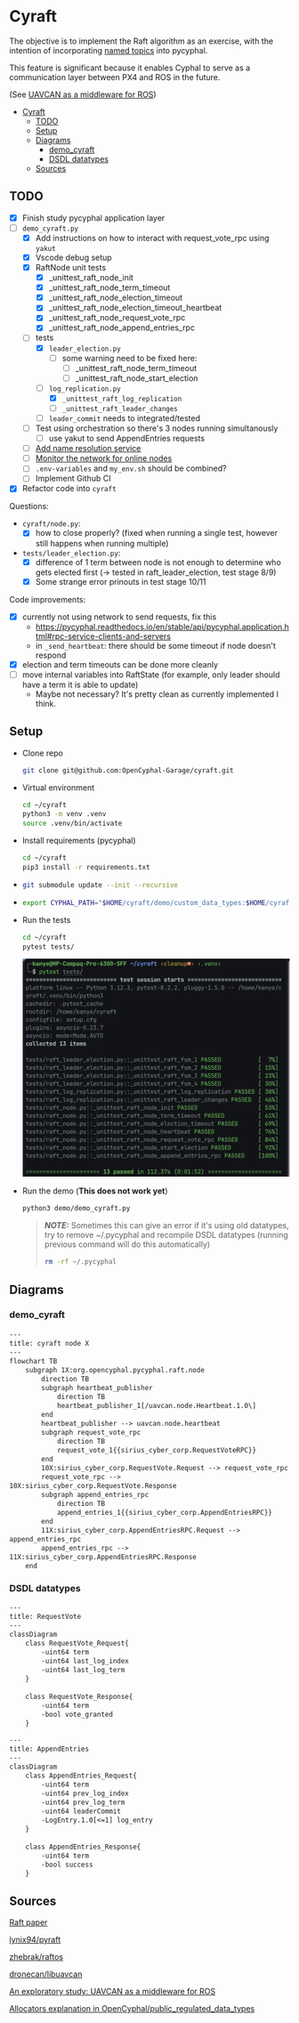 # Cyraft

The objective is to implement the Raft algorithm as an exercise, with the intention of incorporating [named topics](http://wiki.ros.org/Topics) into pycyphal.

This feature is significant because it enables Cyphal to serve as a communication layer between PX4 and ROS in the future.

(See [UAVCAN as a middleware for ROS](https://forum.opencyphal.org/t/an-exploratory-study-uavcan-as-a-middleware-for-ros/872))

- [Cyraft](#cyraft)
  - [TODO](#todo)
  - [Setup](#setup)
  - [Diagrams](#diagrams)
    - [demo\_cyraft](#demo_cyraft)
    - [DSDL datatypes](#dsdl-datatypes)
  - [Sources](#sources)


## TODO

- [x] Finish study pycyphal application layer
- [ ] `demo_cyraft.py`
    - [x] Add instructions on how to interact with request_vote_rpc using `yakut`
    - [x] Vscode debug setup
    - [x] RaftNode unit tests
      - [x] _unittest_raft_node_init
      - [x] _unittest_raft_node_term_timeout
      - [x] _unittest_raft_node_election_timeout
      - [x] _unittest_raft_node_election_timeout_heartbeat
      - [x] _unittest_raft_node_request_vote_rpc
      - [x] _unittest_raft_node_append_entries_rpc
    - [ ] tests
      - [x] `leader_election.py`
        - [ ] some warning need to be fixed here:
          - [ ] _unittest_raft_node_term_timeout
          - [ ] _unittest_raft_node_start_election
      - [ ] `log_replication.py`
        - [x] `_unittest_raft_log_replication`
        - [ ] `_unittest_raft_leader_changes`
      - [ ] `leader_commit` needs to integrated/tested
    - [ ] Test using orchestration so there's 3 nodes running simultanously
      - [ ] use yakut to send AppendEntries requests
    - [ ] [Add name resolution service](https://github.com/OpenCyphal-Garage/cyraft/issues/3)
    - [ ] [Monitor the network for online nodes](https://github.com/OpenCyphal-Garage/cyraft/issues/4)
  - [ ] `.env-variables` and `my_env.sh` should be combined?
  - [ ] Implement Github CI
-  [x] Refactor code into `cyraft`

Questions:

- `cyraft/node.py`:
  - [x] how to close properly? (fixed when running a single test, however still happens when running multiple)
- `tests/leader_election.py`:
  - [x] difference of 1 term between node is not enough to determine who gets elected first (-> tested in raft_leader_election, test stage 8/9)
  - [x] Some strange error prinouts in test stage 10/11

Code improvements:
- [x] currently not using network to send requests, fix this
  - https://pycyphal.readthedocs.io/en/stable/api/pycyphal.application.html#rpc-service-clients-and-servers
  - in `_send_heartbeat`: there should be some timeout if node doesn't respond
- [x] election and term timeouts can be done more cleanly
- [ ] move internal variables into RaftState (for example, only leader should have a term it is able to update)
  - Maybe not necessary? It's pretty clean as currently implemented I think.

## Setup

- Clone repo

    ```bash
    git clone git@github.com:OpenCyphal-Garage/cyraft.git
    ```

- Virtual environment

    ```bash
    cd ~/cyraft
    python3 -m venv .venv
    source .venv/bin/activate
    ```
 
- Install requirements (pycyphal)

    ```bash
    cd ~/cyraft
    pip3 install -r requirements.txt
    ```

-   ```bash
    git submodule update --init --recursive
    ```

-   ```bash
    export CYPHAL_PATH="$HOME/cyraft/demo/custom_data_types:$HOME/cyraft/demo/public_regulated_data_types"
    ```

- Run the tests

    ```bash
    cd ~/cyraft
    pytest tests/
    ```

    ![pytest-result](images/pytest.png)

- Run the demo (**This does not work yet**)

    ```bash
    python3 demo/demo_cyraft.py
    ```

    > **_NOTE:_**  Sometimes this can give an error if it's using old datatypes, try to remove ~/.pycyphal and recompile DSDL datatypes (running previous command will do this automatically)
    >   ```bash
    >   rm -rf ~/.pycyphal
    >   ```

## Diagrams

### demo_cyraft

```mermaid
---
title: cyraft node X
---
flowchart TB
    subgraph 1X:org.opencyphal.pycyphal.raft.node
        direction TB
        subgraph heartbeat_publisher
            direction TB
            heartbeat_publisher_1[/uavcan.node.Heartbeat.1.0\]
        end
        heartbeat_publisher --> uavcan.node.heartbeat
        subgraph request_vote_rpc
            direction TB
            request_vote_1{{sirius_cyber_corp.RequestVoteRPC}}
        end
        10X:sirius_cyber_corp.RequestVote.Request --> request_vote_rpc
        request_vote_rpc --> 10X:sirius_cyber_corp.RequestVote.Response
        subgraph append_entries_rpc
            direction TB
            append_entries_1{{sirius_cyber_corp.AppendEntriesRPC}}
        end
        11X:sirius_cyber_corp.AppendEntriesRPC.Request --> append_entries_rpc
        append_entries_rpc --> 11X:sirius_cyber_corp.AppendEntriesRPC.Response
    end
```

### DSDL datatypes

```mermaid
---
title: RequestVote
---
classDiagram
    class RequestVote_Request{
        -uint64 term
        -uint64 last_log_index
        -uint64 last_log_term
    }

    class RequestVote_Response{
        -uint64 term
        -bool vote_granted
    }
```

```mermaid
---
title: AppendEntries
---
classDiagram
    class AppendEntries_Request{
        -uint64 term
        -uint64 prev_log_index
        -uint64 prev_log_term
        -uint64 leaderCommit
        -LogEntry.1.0[<=1] log_entry
    }

    class AppendEntries_Response{
        -uint64 term
        -bool success
    }
```

## Sources

[Raft paper](https://raft.github.io/raft.pdf)

[lynix94/pyraft](https://github.com/lynix94/pyraft)

[zhebrak/raftos](https://github.com/zhebrak/raftos)

[dronecan/libuavcan](https://github.com/dronecan/libuavcan/tree/main/libuavcan/include/uavcan/protocol/dynamic_node_id_server/distributed)

[An exploratory study: UAVCAN as a middleware for ROS](https://forum.opencyphal.org/t/an-exploratory-study-uavcan-as-a-middleware-for-ros/872)

[Allocators explanation in OpenCyphal/public_regulated_data_types](https://github.com/OpenCyphal/public_regulated_data_types/blob/master/uavcan/pnp/8165.NodeIDAllocationData.2.0.dsdl)

